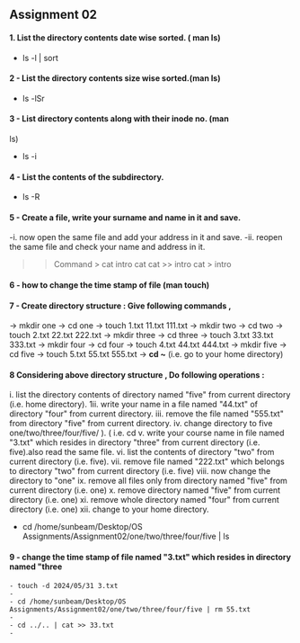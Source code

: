 ## Assignment 02

#### 1. List the directory contents date wise sorted. ( man ls)
- ls -l | sort


#### 2 - List the directory contents size wise sorted.(man ls)
-  ls -lSr


#### 3 - List directory contents along with their inode no. (man
ls)

-  ls -i


#### 4 - List the contents of the subdirectory.
 - ls -R


#### 5 - Create a file, write your surname and name in it and save.
 -i. now open the same file and add your address in it and
save.
 -ii. reopen the same file and check your name and address in it.

  >> Command > cat intro
               cat 
               cat >> intro
               cat > intro


#### 6  - how to change the time stamp of file (man touch)



#### 7 - Create directory structure : Give following commands ,
-> mkdir one
-> cd one
-> touch 1.txt 11.txt 111.txt
-> mkdir two
-> cd two
-> touch 2.txt 22.txt 222.txt
-> mkdir three
-> cd three
-> touch 3.txt 33.txt 333.txt
-> mkdir four
-> cd four
-> touch 4.txt 44.txt 444.txt
-> mkdir five
-> cd five
-> touch 5.txt 55.txt 555.txt
-> **cd ~** (i.e. go to your home directory)


 
#### 8 Considering above directory structure , Do following operations :
i. list the directory contents of directory named
"five" from current directory (i.e. home directory).
1ii. write your name in a file named "44.txt" of
directory "four" from current directory.
iii. remove the file named "555.txt" from directory
"five" from current directory.
iv. change directory to five
one/two/three/four/five/ ).
( i.e. cd
v. write your course name in file named "3.txt" which
resides in directory "three" from current directory (i.e.
five).also read the same file.
vi. list the contents of directory "two" from current
directory (i.e. five).
vii. remove file named "222.txt" which belongs to
directory "two" from current directory (i.e. five)
viii. now change the directory to "one"
ix. remove all files only from directory named "five"
from current directory (i.e. one)
x. remove directory named "five" from current directory
(i.e. one)
xi. remove whole directory named "four" from current
directory (i.e. one)
xii. change to your home directory.

- cd /home/sunbeam/Desktop/OS Assignments/Assignment02/one/two/three/four/five | ls


#### 9 - change the time stamp of file named "3.txt" which resides in directory named "three
    - touch -d 2024/05/31 3.txt
    - 
    - cd /home/sunbeam/Desktop/OS Assignments/Assignment02/one/two/three/four/five | rm 55.txt
    -   
    - cd ../.. | cat >> 33.txt
    - 